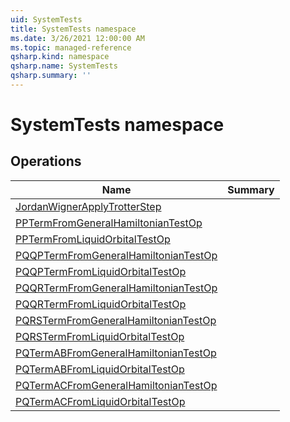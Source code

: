 ```yaml
---
uid: SystemTests
title: SystemTests namespace
ms.date: 3/26/2021 12:00:00 AM
ms.topic: managed-reference
qsharp.kind: namespace
qsharp.name: SystemTests
qsharp.summary: ''
---
```


# SystemTests namespace




<!-- summaries -->

## Operations

| Name | Summary |
|------|---------|
|[JordanWignerApplyTrotterStep](xref:SystemTests.JordanWignerApplyTrotterStep) | |
|[PPTermFromGeneralHamiltonianTestOp](xref:SystemTests.PPTermFromGeneralHamiltonianTestOp) | |
|[PPTermFromLiquidOrbitalTestOp](xref:SystemTests.PPTermFromLiquidOrbitalTestOp) | |
|[PQQPTermFromGeneralHamiltonianTestOp](xref:SystemTests.PQQPTermFromGeneralHamiltonianTestOp) | |
|[PQQPTermFromLiquidOrbitalTestOp](xref:SystemTests.PQQPTermFromLiquidOrbitalTestOp) | |
|[PQQRTermFromGeneralHamiltonianTestOp](xref:SystemTests.PQQRTermFromGeneralHamiltonianTestOp) | |
|[PQQRTermFromLiquidOrbitalTestOp](xref:SystemTests.PQQRTermFromLiquidOrbitalTestOp) | |
|[PQRSTermFromGeneralHamiltonianTestOp](xref:SystemTests.PQRSTermFromGeneralHamiltonianTestOp) | |
|[PQRSTermFromLiquidOrbitalTestOp](xref:SystemTests.PQRSTermFromLiquidOrbitalTestOp) | |
|[PQTermABFromGeneralHamiltonianTestOp](xref:SystemTests.PQTermABFromGeneralHamiltonianTestOp) | |
|[PQTermABFromLiquidOrbitalTestOp](xref:SystemTests.PQTermABFromLiquidOrbitalTestOp) | |
|[PQTermACFromGeneralHamiltonianTestOp](xref:SystemTests.PQTermACFromGeneralHamiltonianTestOp) | |
|[PQTermACFromLiquidOrbitalTestOp](xref:SystemTests.PQTermACFromLiquidOrbitalTestOp) | |


<!-- /summaries -->
